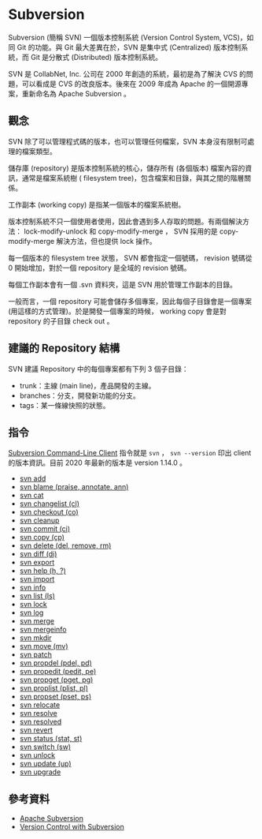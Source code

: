 # Subversion

Subversion (簡稱 SVN) 一個版本控制系統 (Version Control System, VCS)，如同 Git 的功能。與 Git 最大差異在於，SVN 是集中式 (Centralized) 版本控制系統，而 Git 是分散式 (Distributed) 版本控制系統。

SVN 是 CollabNet, Inc. 公司在 2000 年創造的系統，最初是為了解決 CVS 的問題，可以看成是 CVS 的改良版本。後來在 2009 年成為 Apache 的一個開源專案，重新命名為 Apache Subversion 。

## 觀念

SVN 除了可以管理程式碼的版本，也可以管理任何檔案，SVN 本身沒有限制可處理的檔案類型。

儲存庫 (repository) 是版本控制系統的核心，儲存所有 (各個版本) 檔案內容的資訊，通常是檔案系統樹 ( filesystem tree)，包含檔案和目錄，與其之間的階層關係。

工作副本 (working copy) 是指某一個版本的檔案系統樹。

版本控制系統不只一個使用者使用，因此會遇到多人存取的問題。有兩個解決方法： lock-modify-unlock 和 copy-modify-merge ， SVN 採用的是 copy-modify-merge 解決方法，但也提供 lock 操作。

每一個版本的 filesystem tree 狀態， SVN 都會指定一個號碼， revision 號碼從 0 開始增加，對於一個 repository 是全域的 revision 號碼。

每個工作副本會有一個 .svn 資料夾，這是 SVN 用於管理工作副本的目錄。

一般而言，一個 repository 可能會儲存多個專案，因此每個子目錄會是一個專案 (用這樣的方式管理)。於是開發一個專案的時候， working copy 會是對 repository 的子目錄 check out 。

## 建議的 Repository 結構

SVN 建議 Repository 中的每個專案都有下列 3 個子目錄：

* trunk：主線 (main line)，產品開發的主線。
* branches：分支，開發新功能的分支。
* tags：某一條線快照的狀態。

## 指令

[Subversion Command-Line Client](http://svnbook.red-bean.com/en/1.7/svn.ref.svn.html) 指令就是 `svn` ， `svn --version` 印出 client 的版本資訊。目前 2020 年最新的版本是 version 1.14.0 。

* [svn add](http://svnbook.red-bean.com/en/1.7/svn.ref.svn.c.blame.html)
* [svn blame (praise, annotate, ann)](http://svnbook.red-bean.com/en/1.7/svn.ref.svn.c.blame.html)
* [svn cat](http://svnbook.red-bean.com/en/1.7/svn.ref.svn.c.cat.html)
* [svn changelist (cl)](http://svnbook.red-bean.com/en/1.7/svn.ref.svn.c.changelist.html)
* [svn checkout (co)](http://svnbook.red-bean.com/en/1.7/svn.ref.svn.c.checkout.html)
* [svn cleanup](http://svnbook.red-bean.com/en/1.7/svn.ref.svn.c.cleanup.html)
* [svn commit (ci)](http://svnbook.red-bean.com/en/1.7/svn.ref.svn.c.commit.html)
* [svn copy (cp)](http://svnbook.red-bean.com/en/1.7/svn.ref.svn.c.copy.html)
* [svn delete (del, remove, rm)](http://svnbook.red-bean.com/en/1.7/svn.ref.svn.c.delete.html)
* [svn diff (di)](http://svnbook.red-bean.com/en/1.7/svn.ref.svn.c.diff.html)
* [svn export](http://svnbook.red-bean.com/en/1.7/svn.ref.svn.c.export.html)
* [svn help (h, ?)](http://svnbook.red-bean.com/en/1.7/svn.ref.svn.c.help.html)
* [svn import](http://svnbook.red-bean.com/en/1.7/svn.ref.svn.c.import.html)
* [svn info](http://svnbook.red-bean.com/en/1.7/svn.ref.svn.c.info.html)
* [svn list (ls)](http://svnbook.red-bean.com/en/1.7/svn.ref.svn.c.list.html)
* [svn lock](http://svnbook.red-bean.com/en/1.7/svn.ref.svn.c.lock.html)
* [svn log](http://svnbook.red-bean.com/en/1.7/svn.ref.svn.c.log.html)
* [svn merge](http://svnbook.red-bean.com/en/1.7/svn.ref.svn.c.merge.html)
* [svn mergeinfo](http://svnbook.red-bean.com/en/1.7/svn.ref.svn.c.mergeinfo.html)
* [svn mkdir](http://svnbook.red-bean.com/en/1.7/svn.ref.svn.c.mkdir.html)
* [svn move (mv)](http://svnbook.red-bean.com/en/1.7/svn.ref.svn.c.move.html)
* [svn patch](http://svnbook.red-bean.com/en/1.7/svn.ref.svn.c.patch.html)
* [svn propdel (pdel, pd)](http://svnbook.red-bean.com/en/1.7/svn.ref.svn.c.propdel.html)
* [svn propedit (pedit, pe)](http://svnbook.red-bean.com/en/1.7/svn.ref.svn.c.propedit.html)
* [svn propget (pget, pg)](http://svnbook.red-bean.com/en/1.7/svn.ref.svn.c.propget.html)
* [svn proplist (plist, pl)](http://svnbook.red-bean.com/en/1.7/svn.ref.svn.c.proplist.html)
* [svn propset (pset, ps)](http://svnbook.red-bean.com/en/1.7/svn.ref.svn.c.propset.html)
* [svn relocate](http://svnbook.red-bean.com/en/1.7/svn.ref.svn.c.relocate.html)
* [svn resolve](http://svnbook.red-bean.com/en/1.7/svn.ref.svn.c.resolve.html)
* [svn resolved](http://svnbook.red-bean.com/en/1.7/svn.ref.svn.c.resolved.html)
* [svn revert](http://svnbook.red-bean.com/en/1.7/svn.ref.svn.c.revert.html)
* [svn status (stat, st)](http://svnbook.red-bean.com/en/1.7/svn.ref.svn.c.status.html)
* [svn switch (sw)](http://svnbook.red-bean.com/en/1.7/svn.ref.svn.c.switch.html)
* [svn unlock](http://svnbook.red-bean.com/en/1.7/svn.ref.svn.c.unlock.html)
* [svn update (up)](http://svnbook.red-bean.com/en/1.7/svn.ref.svn.c.update.html)
* [svn upgrade](http://svnbook.red-bean.com/en/1.7/svn.ref.svn.c.upgrade.html)

## 參考資料

* [Apache Subversion](https://subversion.apache.org/)
* [Version Control with Subversion](http://svnbook.red-bean.com/en/1.7/index.html)
